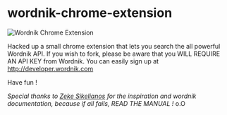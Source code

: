 wordnik-chrome-extension
========================

![Wordnik Chrome Extension](http://f.cl.ly/items/1L1e3s1I3A0k1y3H1J1c/wordnik-chrome-extension.png)  


Hacked up a small chrome extension that lets you search the all powerful Wordnik API.
If you wish to fork, please be aware that you WILL REQUIRE AN API KEY from Wordnik. You can easily sign up at http://developer.wordnik.com

Have fun !


_Special thanks to [Zeke Sikelianos](http://github.com/zeke) for the inspiration and wordnik documentation, because if all fails, READ THE MANUAL !_ o.O